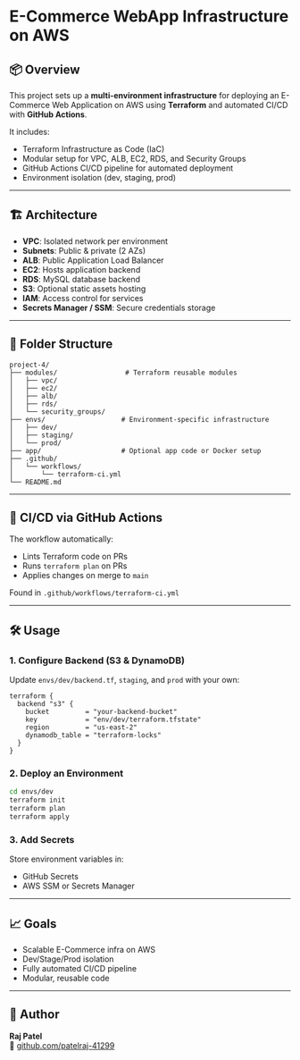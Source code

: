 # E-Commerce WebApp Infrastructure on AWS

## 📦 Overview

This project sets up a **multi-environment infrastructure** for deploying an E-Commerce Web Application on AWS using **Terraform** and automated CI/CD with **GitHub Actions**.

It includes:
- Terraform Infrastructure as Code (IaC)
- Modular setup for VPC, ALB, EC2, RDS, and Security Groups
- GitHub Actions CI/CD pipeline for automated deployment
- Environment isolation (dev, staging, prod)

---

## 🏗️ Architecture

- **VPC**: Isolated network per environment
- **Subnets**: Public & private (2 AZs)
- **ALB**: Public Application Load Balancer
- **EC2**: Hosts application backend
- **RDS**: MySQL database backend
- **S3**: Optional static assets hosting
- **IAM**: Access control for services
- **Secrets Manager / SSM**: Secure credentials storage

---

## 📁 Folder Structure

```
project-4/
├── modules/                 # Terraform reusable modules
│   ├── vpc/
│   ├── ec2/
│   ├── alb/
│   ├── rds/
│   └── security_groups/
├── envs/                   # Environment-specific infrastructure
│   ├── dev/
│   ├── staging/
│   └── prod/
├── app/                    # Optional app code or Docker setup
├── .github/
│   └── workflows/
│       └── terraform-ci.yml
└── README.md
```

---

## 🚀 CI/CD via GitHub Actions

The workflow automatically:
- Lints Terraform code on PRs
- Runs `terraform plan` on PRs
- Applies changes on merge to `main`

Found in `.github/workflows/terraform-ci.yml`

---

## 🛠️ Usage

### 1. Configure Backend (S3 & DynamoDB)

Update `envs/dev/backend.tf`, `staging`, and `prod` with your own:

```hcl
terraform {
  backend "s3" {
    bucket         = "your-backend-bucket"
    key            = "env/dev/terraform.tfstate"
    region         = "us-east-2"
    dynamodb_table = "terraform-locks"
  }
}
```

### 2. Deploy an Environment

```bash
cd envs/dev
terraform init
terraform plan
terraform apply
```

### 3. Add Secrets

Store environment variables in:
- GitHub Secrets
- AWS SSM or Secrets Manager

---

## 📈 Goals

- Scalable E-Commerce infra on AWS
- Dev/Stage/Prod isolation
- Fully automated CI/CD pipeline
- Modular, reusable code

---

## 👤 Author

**Raj Patel**  
🔗 [github.com/patelraj-41299](https://github.com/patelraj-41299)
